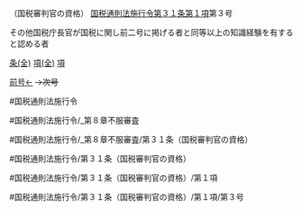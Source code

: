 （国税審判官の資格）
[国税通則法施行令第３１条第１項](国税通則法施行＿令＿第３１条第１項)第３号

その他国税庁長官が国税に関し前二号に掲げる者と同等以上の知識経験を有すると認める者

[条(全)](国税通則法施行＿令＿第３１条_.md)    [項(全)](国税通則法施行＿令＿第３１条第１項_.md)    [項](国税通則法施行＿令＿第３１条第１項.md)

[前号←](国税通則法施行＿令＿第３１条第１項第２号.md)  ~~→次号~~

#国税通則法施行令

#国税通則法施行令/_第８章不服審査

#国税通則法施行令/_第８章不服審査/第３１条（国税審判官の資格）

#国税通則法施行令/第３１条（国税審判官の資格）

#国税通則法施行令/第３１条（国税審判官の資格）/第１項

#国税通則法施行令/第３１条（国税審判官の資格）/第１項/第３号

